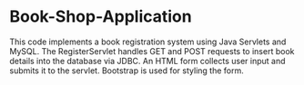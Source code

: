 # Book-Shop-Application
This code implements a book registration system using Java Servlets and MySQL. The RegisterServlet handles GET and POST requests to insert book details into the database via JDBC. An HTML form collects user input and submits it to the servlet. Bootstrap is used for styling the form.
